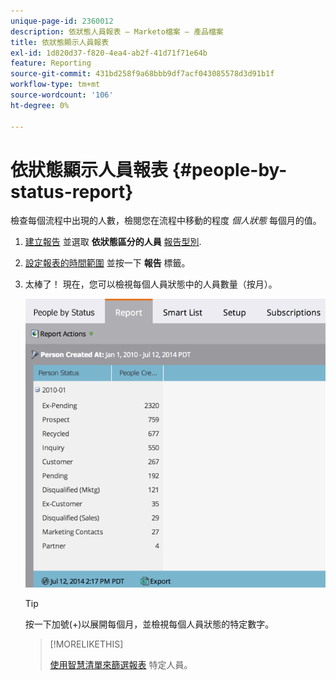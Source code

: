 ```yaml
---
unique-page-id: 2360012
description: 依狀態人員報表 — Marketo檔案 — 產品檔案
title: 依狀態顯示人員報表
exl-id: 1d820d37-f820-4ea4-ab2f-41d71f71e64b
feature: Reporting
source-git-commit: 431bd258f9a68bbb9df7acf043085578d3d91b1f
workflow-type: tm+mt
source-wordcount: '106'
ht-degree: 0%

---
```


# 依狀態顯示人員報表 {#people-by-status-report}

檢查每個流程中出現的人數，檢閱您在流程中移動的程度 _個人狀態_ 每個月的值。

1. [建立報告](/help/marketo/product-docs/reporting/basic-reporting/creating-reports/create-a-report-in-a-program.md) 並選取 **依狀態區分的人員** [報告型別](/help/marketo/product-docs/reporting/basic-reporting/report-types/report-type-overview.md).

1. [設定報表的時間範圍](/help/marketo/product-docs/reporting/basic-reporting/editing-reports/change-a-report-time-frame.md) 並按一下 **報告** 標籤。

1. 太棒了！ 現在，您可以檢視每個人員狀態中的人員數量（按月）。

   ![](assets/image2017-3-27-11-3a17-3a4.png)

   >[!TIP]
   >
   >按一下加號(+)以展開每個月，並檢視每個人員狀態的特定數字。

   >[!MORELIKETHIS]
   >
   >[使用智慧清單來篩選報表](/help/marketo/product-docs/reporting/basic-reporting/editing-reports/filter-people-in-a-report-with-a-smart-list.md) 特定人員。
